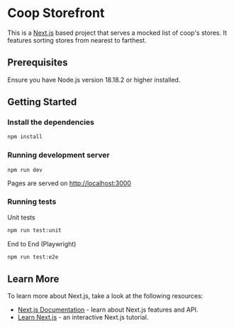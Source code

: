 # Coop Storefront

This is a [Next.js](https://nextjs.org/) based project that serves a mocked list of coop's stores. It features sorting stores from nearest to farthest.

## Prerequisites
Ensure you have Node.js version 18.18.2 or higher installed.

## Getting Started

### Install the dependencies
```bash
npm install
```

### Running development server

```bash
npm run dev
```

Pages are served on [http://localhost:3000](http://localhost:3000)

### Running tests
Unit tests
```bash
npm run test:unit
```

End to End (Playwright)
```bash
npm run test:e2e
```

## Learn More
To learn more about Next.js, take a look at the following resources:

- [Next.js Documentation](https://nextjs.org/docs) - learn about Next.js features and API.
- [Learn Next.js](https://nextjs.org/learn) - an interactive Next.js tutorial.

